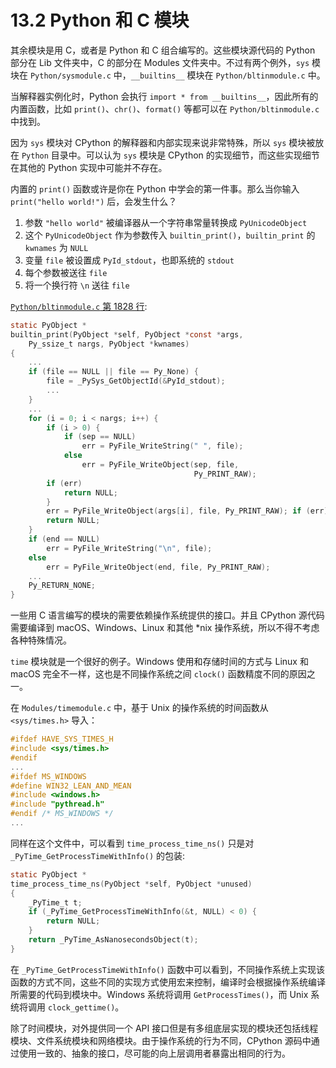 # 13.2 Python 和 C 模块

其余模块是用 C，或者是 Python 和 C 组合编写的。这些模块源代码的 Python 部分在 Lib 文件夹中，C 的部分在 Modules 文件夹中。不过有两个例外，`sys` 模块在 `Python/sysmodule.c` 中，`__builtins__` 模块在 `Python/bltinmodule.c` 中。

当解释器实例化时，Python 会执行 `import * from __builtins__`，因此所有的内置函数，比如 `print()`、`chr()`、`format()` 等都可以在 `Python/bltinmodule.c` 中找到。

因为 `sys` 模块对 CPython 的解释器和内部实现来说非常特殊，所以 `sys` 模块被放在 `Python` 目录中。可以认为 `sys` 模块是 CPython 的实现细节，而这些实现细节在其他的 Python 实现中可能并不存在。

内置的 `print()` 函数或许是你在 Python 中学会的第一件事。那么当你输入 `print("hello world!")` 后，会发生什么？

1. 参数 `"hello world"` 被编译器从一个字符串常量转换成 `PyUnicodeObject`
2. 这个 `PyUnicodeObject` 作为参数传入 `builtin_print()`，`builtin_print` 的 `kwnames` 为 `NULL`
3. 变量 `file` 被设置成 `PyId_stdout`，也即系统的 `stdout`
4. 每个参数被送往 `file`
5. 将一个换行符 `\n` 送往 `file`

[`Python/bltinmodule.c` 第 1828 行](https://github.com/python/cpython/blob/v3.9.0b1/Python/bltinmodule.c#L1828):

```c
static PyObject *
builtin_print(PyObject *self, PyObject *const *args,
    Py_ssize_t nargs, PyObject *kwnames)
{
    ...
    if (file == NULL || file == Py_None) {
        file = _PySys_GetObjectId(&PyId_stdout);
        ...
    }
    ...
    for (i = 0; i < nargs; i++) {
        if (i > 0) {
            if (sep == NULL)
                err = PyFile_WriteString(" ", file);
            else
                err = PyFile_WriteObject(sep, file,
                                         Py_PRINT_RAW);
        if (err)
            return NULL;
        }
        err = PyFile_WriteObject(args[i], file, Py_PRINT_RAW); if (err)
        return NULL;
    }
    if (end == NULL)
        err = PyFile_WriteString("\n", file);
    else
        err = PyFile_WriteObject(end, file, Py_PRINT_RAW);
    ...
    Py_RETURN_NONE;
}
```

一些用 C 语言编写的模块的需要依赖操作系统提供的接口。并且 CPython 源代码需要编译到 macOS、Windows、Linux 和其他 \*nix 操作系统，所以不得不考虑各种特殊情况。

`time` 模块就是一个很好的例子。Windows 使用和存储时间的方式与 Linux 和 macOS 完全不一样，这也是不同操作系统之间 `clock()` 函数精度不同的原因之一。

在 `Modules/timemodule.c` 中，基于 Unix 的操作系统的时间函数从 `<sys/times.h>` 导入：

```c
#ifdef HAVE_SYS_TIMES_H
#include <sys/times.h>
#endif
...
#ifdef MS_WINDOWS
#define WIN32_LEAN_AND_MEAN
#include <windows.h>
#include "pythread.h"
#endif /* MS_WINDOWS */
...
```

同样在这个文件中，可以看到 `time_process_time_ns()` 只是对 `_PyTime_GetProcessTimeWithInfo()` 的包装:

```c
static PyObject *
time_process_time_ns(PyObject *self, PyObject *unused)
{
    _PyTime_t t;
    if (_PyTime_GetProcessTimeWithInfo(&t, NULL) < 0) {
        return NULL;
    }
    return _PyTime_AsNanosecondsObject(t);
}
```

在 `_PyTime_GetProcessTimeWithInfo()` 函数中可以看到，不同操作系统上实现该函数的方式不同，这些不同的实现方式使用宏来控制，编译时会根据操作系统编译所需要的代码到模块中。Windows 系统将调用 `GetProcessTimes()`，而 Unix 系统将调用 `clock_gettime()`。

除了时间模块，对外提供同一个 API 接口但是有多组底层实现的模块还包括线程模块、文件系统模块和网络模块。由于操作系统的行为不同，CPython 源码中通过使用一致的、抽象的接口，尽可能的向上层调用者暴露出相同的行为。
